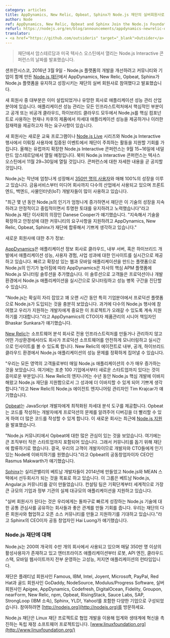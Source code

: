 ```yaml
---
category: articles
title: AppDynamics, New Relic, Opbeat, Sphinx가 Node.js 재단의 실버회원사로 참여했습니다.
author: Node
ref: AppDynamics, New Relic, Opbeat and Sphinx Join the Node.js Foundation as Silver Members
refurl: https://nodejs.org/en/blog/announcements/appdynamics-newrelic-opbeat-sphinx/
translator:
- <a href="https://github.com/outsideris" target="_blank">Outsider</a>
---
```


<!--
> Foundation Announces Dates for Node.js Interactive Conferences in Amsterdam and Austin, Texas
-->
> 재단에서 암스테르담과 미국 텍사스 오스틴에서 열리는 Node.js Interactive 콘퍼런스의 날짜를 발표했습니다.

<!--
SAN FRANCISCO, Mar. 9, 2016 — The [Node.js Foundation](https://nodejs.org/en/foundation/), a community-led and industry-backed consortium to advance the development of the Node.js platform, today announced AppDynamics, New Relic, Opbeat and Sphinx are joining the Foundation as Silver Members to continue to sustain and grow the Node.js platform.
-->
샌프란시스코, 2016년 3월 9일 - Node.js 플랫폼의 개발을 개선하려고 커뮤니티와 기업이 함께 만든
[Node.js 재단](https://nodejs.org/en/foundation/)에서 AppDynamics, New Relic,
Opbeat, Sphinx가 Node.js 플랫폼을 유지하고 성장시키는 재단의 실버 회원사로 참여했다고 발표했습니다.

<!--
Many of the new members are within the application performance management industry, both established and up-and-coming vendors. Application performance management is an essential part of any infrastructure and there is a need across public, private and hybrid clouds to ensure that current and future products offer next-generation application performance with Node.js as a core component to the stability and potential of these offerings.
-->
새 회원사 중 대부분은 이미 설립되었거나 유망한 회사로 애플리케이션 성능 관리 산업 분야에 있습니다.
애플리케이션 성능 관리는 모든 인프라스트럭처에서 핵심적인 부분이고 공개 또는 비공개 클라우드, 하이브리드
클라우드 모두에서 Node.js를 핵심 컴포넌트로 사용하는 현재나 차후의 제품에서 차세대 애플리케이션
성능을 제공하거나 이러한 잠재력을 제공하고자 하는 요구사항이 있습니다.

<!--
The new members have the opportunity to support a range of Foundation activities such as new training programs and user-focused events like the new, ongoing [Node.js Live](http://live.nodejs.org/) series and Node.js Interactive events. Expanding to Europe this year, Node.js Interactive will take place September 15-16 in Amsterdam, Netherlands; while the North America event will be held November 29-30, 2016, in Austin, Texas. More information on the conference to come.
-->
새 회원사는 새로운 교육 프로그램이나 [Node.js Live](http://live.nodejs.org/) 시리즈와
Node.js Interactive 행사에서 이뤄질 사용자에 집중된 이벤트에서 재단이 주최하는 활동을 지원할 기회를
가집니다. 올해는 유럽까지 확장한 Node.js Interactive 콘퍼런스는 9월 15~16일에 네덜란드
암스테르담에서 열릴 예정입니다. 북미 Node.js Interactive 콘퍼런스는 텍사스 오스틴에서 11월
29~30일에 열릴 것입니다. 콘퍼런스에 대한 자세한 내용을 곧 공지할 것입니다.

<!--
Node.js has grown tremendously in the last year with a total of [3.5 million](https://www.npmjs.com/) users and 100 percent year-over-year growth. It is becoming ubiquitous across numerous industries from financial services to media companies, and is heavily used by frontend, backend and IoT developers.
-->
Node.js는 작년에 엄청나게 성장해서 [350만 명의 사용자](https://www.npmjs.com/)와 매해
100%의 성장을 이루고 있습니다. 금융서비스부터 미디어 회사까지 다수의 산업에서 사용되고 있으며
프론트엔드, 백엔드, 사물인터넷(IoT) 개발자들이 많이 사용하고 있습니다.

<!--
“While the popularity of Node.js has dramatically increased in recent years, the Foundation is committed to maintaining a stable, neutral and transparent ground to support continuation of the technology’s growth,” said Danese Cooper, Chairperson of the Node.js Foundation Board. “We are pleased to have AppDynamics, New Relic, Opbeat and Sphinx join the Foundation to help support both continued expansion for the technology and stability needs of the community.”
-->
"최근 몇 년 동안 Node.js의 인기가 엄청나게 증가하면서 재단은 이 기술의 성장을 지속하려고 안정적이고
중립적이면서 투명한 토대를 유지하려고 노력했습니다"라고 Node.js 재단 이사회의 의장인
Danese Cooper가 얘기했습니다. "지속해서 기술을 확장하고 안정성에 대한 커뮤니티의 요구사항을
지원하려고 AppDynamics, New Relic, Opbeat, Sphinx가 재단에 합류해서 기쁘게 생각하고 있습니다."

<!--
More About the New Members:

[AppDynamics](http://www.appdynamics.com/) is the application intelligence company that provides real-time insights into application performance, user experience, and business outcomes with cloud, on-premises, and hybrid deployment flexibility. Seeing the growing popularity of Node.js as a platform for building fast and scalable web and mobile applications, AppDynamics created a Node.js monitoring solution built on their core APM platform. The solution helps customers monitor Node.js applications in real-time and diagnose performance bottlenecks while running in live production or development environments.
-->
새로운 회원사에 대한 추가 정보:

[AppDynamics](http://www.appdynamics.com/)은 애플리케이션 정보 회사로 클라우드, 내부 서버,
혹은 하이브리드 개발에서 애플리케이션 성능, 사용자 경험, 사업 성과에 대한 인사이트를 실시간으로 제공하고
있습니다. 빠르고 확장성 있는 웹과 모바일 애플리케이션을 만드는 플랫폼으로 Node.js의 인기가 높아짐에 따라
AppDynamics은 자사의 핵심 APM 플랫폼에 Node.js 모니터링 솔루션을 추가했습니다. 이 솔루션으로
고객들은 프로덕션이나 개발환경에서 Node.js 애플리케이션을 실시간으로 모니터링하고 성능 병목 구간을
진단할 수 있습니다.

<!--
“Node.js is clearly taking off, and we’ve seen significant adoption of the platform in production for quite some time now, especially within the enterprise. We have participated in multiple Node.js events in the past, and look forward to continuing to support the longevity of this project, which is important to the developers that we serve,” said AppDynamics Chief Technology Officer and Senior Vice President of Product Management, Bhaskar Sunkara.
-->
"Node.js는 확실히 자리 잡았고 꽤 오랜 시간 동안 특히 기업분야에서 프로덕션 플랫폼으로 Node.js가
도입되는 것을 충분히 보았습니다. 과거에 다수의 Node.js 행사에 참여했고 우리가 지원하는 개발자에게
중요한 이 프로젝트가 오래갈 수 있도록 계속 지원하기를 기대합니다."라고 AppDynamics의 CTO이자
제품관리의 시니어 책임자인 Bhaskar Sunkara가 얘기했습니다.

<!--
[New Relic](https://newrelic.com/) is a software analytics company that delivers real-time insights and helps companies securely monitor their production software in virtually any environment, without having to build or maintain dedicated infrastructure. New Relic’s agent helps pinpoint Node.js application performance issues across private, public or hybrid cloud environments.
-->
[New Relic](https://newrelic.com/)는 소프트웨어 분석 회사로 전용 인프라스트럭처를 만들거나
관리하지 않고 어떤 가상환경에서라도 회사가 프로덕션 소프트웨어를 안전하게 모니터링하고 실시간으로
인사이트를 볼 수 있도록 합니다. New Relic의 에이전트로 내부, 공개, 하이브리드 클라우드 환경에서
Node.js 애플리케이션의 성능 문제를 정확하게 집어낼 수 있습니다.

<!--
“We're seeing huge growth in our Node.js application counts on a daily basis, from customers of all sizes - there's just as much interest from the Fortune 100 as there is from new startups. New Relic's engineers have been contributing to Node.js's core development for years, and we're excited to help accelerate its advancement and success even further by supporting the Node.js Foundation," said Tim Krajcar, Engineering Manager, Node.js Agent, New Relic.
-->
"우리는 모든 영역의 고객들로부터 매일 Node.js 애플리케이션의 수가 매우 증가하는 것을 보았습니다.
여기에는 포춘 100 기업에서부터 새로운 스타트업까지 있다는 것이 흥미로운 부분입니다. New Relic의
엔지니어는 수년 동안 Node.js 핵심 개발에 이바지해왔고 Node.js 재단을 지원함으로서 그 성과에 더 이바지할
수 있게 되어 기쁘게 생각합니다."라고 New Relic의 Node.js 에이전트 엔지니어링
관리자인 Tim Krajcar가 얘기했습니다.

<!--
[Opbeat](https://opbeat.com/) provides next-generation performance insights, specifically built for JavaScript developers. Opbeat maps production issues to the developers that write the code, leading to faster debugging and more coding. The young company recently launched [full support for Node.js](https://opbeat.com/nodejs/).
-->
[Opbeat](https://opbeat.com/)는 JavaScript 개발자에게 최적화된 차세대 분석 도구를 제공합니다.
Opbeat는 코드를 작성하는 개발자에게 프로덕션의 문제를 알려주어 디버깅을 더 빨리할 수 있게 하여 더 많은
코드를 작성할 수 있게 합니다.
이 새로운 회사는 최근에 [Node.js 지원](https://opbeat.com/nodejs/)을 발표했습니다.

<!--
“We’re seeing massive interest in Opbeat within the Node community - from larger organizations to smaller start-ups - so we’re excited to join the Foundation to help support the community. At the end of the day, our customers are developers and we want to contribute to the increased popularity of Node amongst developers and CTOs,” said Rasmus Makwarth, Co-Founder and CEO of Opbeat.
-->
"Node.js 커뮤니티에서 Opbeat에 대한 많은 관심이 있는 것을 보았습니다. 여기에는 큰 조직부터 작은
스타트업까지 포함되어 있습니다. 그래서 커뮤니티를 돕기 위해 재단에 합류하기로 했습니다. 결국, 우리의 고객이
개발자이므로 개발자와 CTO들에게 인기 있는 Node에 이바지하기를 원했습니다."라고 Opbeat의 공동창업자이자
CEO인 Rasmus Makwarth가 얘기했습니다.

<!--
[Sphinx](http://sphinx.sg/) was established in 2014 by experience Vietnamese developers from Silicon Valley with the aim to become the leading company on Node.js and the MEAN stack — the group has co-founded the Vietnamese Node.js and Angular.js communities. The consulting team helps take large-scale applications from the concept phase to production for some of the largest global enterprises and government departments.
-->
[Sphinx](http://sphinx.sg/)는 실리콘밸리의 베트남 개발자들이 2014년에 만들었고 Node.js와
MEAN 스택에서 선두회사가 되는 것을 목표로 하고 있습니다. 이 그룹은 베트남 Node.js, Angular.js
커뮤니티를 같이 만들었습니다. 컨설팅 팀은 기획단계부터 세계적으로 가장 큰 규모의 기업과 정부 기관의
실제 대규모의 애플리케이션을 지원하고 있습니다.

<!--
“Becoming a silver member is a breakthrough for us, and gives us the opportunity to establish long-lasting relationships with companies that also share a common interest in the rapidly growing Node.js technology. We look forward to collaborating with other Foundation members and continuing to develop and support the open source community,” said Hai Luong, CEO and Co-Founder of Sphinx.
-->
"실버 회원사가 된다는 것은 우리에게는 돌파구로 빠르게 성장하는 Node.js 기술에 대한 공통 관심사를
공유하는 회사들과 좋은 관계를 만들 기회를 줍니다. 우리는 재단의 다른 회원사와 협업하고 오픈 소스
커뮤니티를 만들고 지원하기를 기대하고 있습니다."라고 Sphinx의 CEO이자 공동 창업자인 Hai Luong가
얘기했습니다.

<!--
About Node.js Foundation
Node.js is used by tens of thousands of organizations in more than 200 countries and amasses more than 3.5 million active users per month. It is the runtime of choice for high-performance, low latency applications, powering everything from enterprise applications, robots, API engines, cloud stacks and mobile websites.
-->

### Node.js 재단에 대해

Node.js는 200여 개국의 수만 개의 회사에서 사용되고 있으며 매달 350만 명 이상의 활성사용자가 존재하고
있고 엔터프라이즈 애플리케이션부터 로봇, API 엔진, 클라우드 스택, 모바일 웹사이트까지 전부 운영하는
고성능, 저지연 애플리케이션의 런타임입니다.

<!--
The Foundation is made up of a diverse group of companies including Platinum members Famous, IBM, Intel, Joyent, Microsoft, PayPal and Red Hat. Gold members include GoDaddy, NodeSource and Modulus/Progress Software, and Silver members include Apigee, AppDynamics, Codefresh, DigitalOcean, Fidelity, Groupon, nearForm, New Relic, npm, Opbeat, RisingStack, Sauce Labs, SAP, StrongLoop (an IBM company), Sphinx, YLD!, and Yahoo!. Get involved here: [http://nodejs.org](http://nodejs.org/).
-->
재단은 플래티넘 회원사인 Famous, IBM, Intel, Joyent, Microsoft, PayPal, Red Hat과
골드 회원사인 GoDaddy, NodeSource, Modulus/Progress Software,
실버 회원사인 Apigee, AppDynamics, Codefresh, DigitalOcean, Fidelity, Groupon,
nearForm, New Relic, npm, Opbeat, RisingStack, Sauce Labs, SAP,
StrongLoop (IBM 소속), Sphinx, YLD!, Yahoo!를 포함한 다양한 기업으로 구성되었습니다.
참여하려면 [http://nodejs.org](http://nodejs.org)를 방문하세요.

<!--
The Node.js Foundation is a Linux Foundation Project, which are independently funded software projects that harness the power of collaborative development to fuel innovation across industries and ecosystems. [www.linuxfoundation.org](http://www.linuxfoundation.org/)
-->
Node.js 재단은 Linux 재단 프로젝트로 협업 개발을 이용해 업계와 생태계에 혁신을 촉진하는 독립 재정
소프트웨어 프로젝트입니다. [www.linuxfoundation.org](http://www.linuxfoundation.org/)
